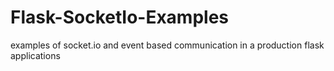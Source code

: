 # Flask-SocketIo-Examples
examples of socket.io and event based communication in a production flask applications
